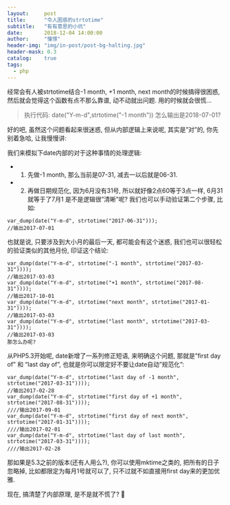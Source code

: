 ```yaml
---
layout:     post
title:      "令人困惑的strtotime"
subtitle:   "有有意思的小坑"
date:       2018-12-04 14:00:00
author:     "憧憬"
header-img: "img/in-post/post-bg-halting.jpg"
header-mask: 0.3
catalog:    true
tags:
  - php
---
```


经常会有人被strtotime结合-1 month, +1 month, next month的时候搞得很困惑, 然后就会觉得这个函数有点不那么靠谱, 动不动就出问题. 用的时候就会很慌…

> 执行代码:
> date("Y-m-d",strtotime("-1 month"))
> 怎么输出是2018-07-01?

好的吧, 虽然这个问题看起来很迷惑, 但从内部逻辑上来说呢, 其实是”对”的, 你先别着急哈, 让我慢慢讲:

我们来模拟下date内部的对于这种事情的处理逻辑:

+ 1. 先做-1 month, 那么当前是07-31, 减去一以后就是06-31.
+ 2. 再做日期规范化, 因为6月没有31号, 所以就好像2点60等于3点一样, 6月31就等于了7月1
是不是逻辑很”清晰”呢? 我们也可以手动验证第二个步骤, 比如:

```
var_dump(date("Y-m-d", strtotime("2017-06-31")));
//输出2017-07-01
```

也就是说, 只要涉及到大小月的最后一天, 都可能会有这个迷惑, 我们也可以很轻松的验证类似的其他月份, 印证这个结论:

```
var_dump(date("Y-m-d", strtotime("-1 month", strtotime("2017-03-31"))));
//输出2017-03-03
var_dump(date("Y-m-d", strtotime("+1 month", strtotime("2017-08-31"))));
//输出2017-10-01
var_dump(date("Y-m-d", strtotime("next month", strtotime("2017-01-31"))));
//输出2017-03-03
var_dump(date("Y-m-d", strtotime("last month", strtotime("2017-03-31"))));
//输出2017-03-03
那怎么办呢?
```

从PHP5.3开始呢, date新增了一系列修正短语, 来明确这个问题, 那就是”first day of” 和 “last day of”, 也就是你可以限定好不要让date自动”规范化”:

```
var_dump(date("Y-m-d", strtotime("last day of -1 month", strtotime("2017-03-31"))));
//输出2017-02-28
var_dump(date("Y-m-d", strtotime("first day of +1 month", strtotime("2017-08-31"))));
////输出2017-09-01
var_dump(date("Y-m-d", strtotime("first day of next month", strtotime("2017-01-31"))));
////输出2017-02-01
var_dump(date("Y-m-d", strtotime("last day of last month", strtotime("2017-03-31"))));
////输出2017-02-28
```

那如果是5.3之前的版本(还有人用么?), 你可以使用mktime之类的, 把所有的日子忽略掉, 比如都限定为每月1号就可以了, 只不过就不如直接用first day来的更加优雅.

现在, 搞清楚了内部原理, 是不是就不慌了?  🙂


